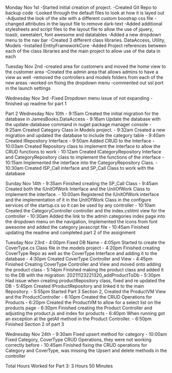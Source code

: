 ﻿Monday Nov 1st
	-Started initial creation of project.
	-Created Git Repo to backup code
	-Looked through the default files to look at how it is layed out
	-Adjusted the look of the site with a different custom boostrap css file
	-changed attributes in the layout file to remove dark-text
	-Added additional stylesheets and script files to the layout file to allow the use of jquery, toastr, sweetalert, font awesome and datatables
	-Added a new dropdown menu to the nav bar
	-Created 3 different class libraries. DataAccess, Utility, Models
	-Installed EntityFrameworkCore
	-Added Project references between each of the class libraries and the main project to allow use of the data in each

Tuesday Nov 2nd
	-created area for customers and moved the home view to the customer area
	-Created the admin area that allows admins to have a view as well
	-removed the controllers and models folders from each of the new areas
	-worked on fixing the dropdown menu
	-commented out ssl port in the launch settings

Wednesday Nov 3rd
	-Fixed Dropdown menu issue of not expanding
	-finished up readme for part 1



Part 2
Wednesday Nov 10th
	- 9:15am Created the initial migration for the database in JamesBooks.DataAccess
	- 9:16am Update the database with the update-database command in nuget package manager console 
	- 9:25am Created Category Class in Models project.
	- 9:32am Created a new migration and updated the database to include the category table
	- 9:40am Created IRepository Interface
	- 9:50am Added CRUD to the Interface
	- 10:03am Created Repository class to implement the interface to allow the CRUD functions to work
	- 10:12am Created ICategoryRepository Interface and CategoryRepository class to implement the functions of the interface
	- 10:15am Implemented the interface into the CategoryRepository Class.
	- 10:30am Created ISP_Call interface and SP_Call Class to work with the database

Sunday Nov 14th
	- 9:35am Finished creating the SP_Call Class
	- 9:45am Created both the IUnitOfWork Interface and the UnitOfWork Class to implement the interface.
	- 10:00am Registered the IUnitOfWork interface and the implementation of it in the UnitOfWork Class in the configure services of the startup.cs so it can be used by any controller
	- 10:10am Created the CategoryController controller and the index.cshtml view for the controller
	- 10:30am Added the link to the admin categories index page into the dropdown menu on the navigation, Implemented the icons from font awesome and added the category javascript file
	- 10:45am Finished updating the readme and completed part 2 of the assignment

Tuesday Nov 23rd
	- 4:00pm Fixed DB Name
	- 4:05pm Started to create the CoverType.cs Class file in the models project
	- 4:20pm Finished creating CoverType Repo as well as the CoverType Interface and adding it to the database
	- 4:30pm Created CoverType Controller and View
	- 4:45pm Finished Creating CoverType Controller and View and moved onto adding the product class
	- 5:14pm Finished making the product class and added it to the DB with the migration: 20211123221320_addProductToDb
	- 5:30pm Had issue when creating productRepository class, fixed and re updated the DB
	- 5:45pm Created IProductRepository and linked it to the main Repository.
	- 5:55pm Started Part 3 Section 2, Created the ProductVM View and the ProductController
	- 6:10pm Created the CRUD Operations for Products
	- 6:20pm Created the ProductVM to allow for a select list on the products page
	- 6:30pm Finished creating the Product Controller and adjusting the product.js and index for products
	- 6:40pm When running got an exception at the getAll method in the Product Controller.
	- 6:50pm Finished Section 2 of part 3

Wednesday Nov 24th
	- 9:30am Fixed upsert method for category
	- 10:00am Fixed Category, CoverType CRUD Operations, they were not working correctly before
	- 10:45am Finished fixing the CRUD operations for Category and CoverType, was missing the Upsert and delete methods in the controller

Total Hours Worked for Part 3: 3 Hours 50 Minutes